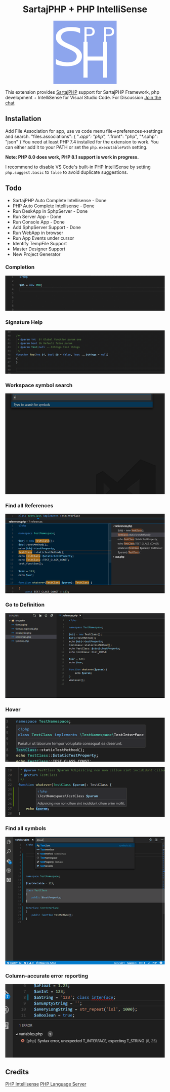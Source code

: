 <h1 align="center">SartajPHP + PHP IntelliSense</h1>
<div align="center">
    <img src="./images/logo.png">
</div>

This extension provides [SartajPHP](https://sartajphp.com/) support for 
SartajPHP Framework, php development + IntelliSense for Visual Studio Code.
For Discussion [Join the chat](https://gitter.im/sartajphp/community)

## Installation

Add File Association for app, use vs code menu file->preferences->settings and search. 
"files.associations": {
        "*.app": "php",
        "*.front": "php",
        "*.sphp": "json"
    }
You need at least PHP 7.4 installed for the extension to work. You can either add it to your PATH or set the `php.executablePath` setting.

**Note: PHP 8.0 does work, PHP 8.1 support is work in progress.**

I recommend to disable VS Code's built-in PHP IntelliSense by setting `php.suggest.basic` to `false` to avoid duplicate suggestions.

## Todo

- SartajPHP Auto Complete Intellisense - Done
- PHP Auto Complete Intellisense - Done 
- Run DeskApp in SphpServer - Done
- Run Server App - Done
- Run Console App - Done
- Add SphpServer Support - Done
- Run WebApp in browser
- Run App Events under cursor
- Identify TempFile Support
- Master Designer Support
- New Project Generator



### Completion

![Completion search demo](images/completion.gif)

### Signature Help

![Signature help demo](images/signatureHelp.gif)

### Workspace symbol search

![Workspace symbol search demo](images/workspaceSymbol.gif)

### Find all References

![Find References demo](images/references.png)

### Go to Definition

![Go To Definition demo](images/definition.gif)

### Hover

![Hover class demo](images/hoverClass.png)

![Hover parameter demo](images/hoverParam.png)

### Find all symbols

![Find all symbols demo](images/documentSymbol.gif)

### Column-accurate error reporting

![Error reporting demo](images/publishDiagnostics.png)


## Credits

[PHP Intellisense](https://github.com/felixfbecker/vscode-php-intellisense)
[PHP Language Server](https://github.com/zobo/php-language-server)
